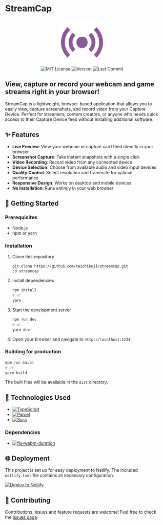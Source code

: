 # StreamCap

<p align="center"><img src="src/assets/logo.svg" width="150px" alt="StreamCap Logo" /><br/>
<img src="https://img.shields.io/badge/license-MIT-green?logo=github" alt="MIT License" />
<img src="https://img.shields.io/github/package-json/v/taichikuji/streamcap?label=version&logo=github" alt="Version" />
<img src="https://img.shields.io/github/last-commit/taichikuji/streamcap?logo=github" alt="Last Commit" />
</p>

## View, capture or record your webcam and game streams right in your browser!

StreamCap is a lightweight, browser-based application that allows you to easily view, capture screenshots, and record video from your Capture Device. Perfect for streamers, content creators, or anyone who needs quick access to their Capture Device feed without installing additional software.

## ✨ Features

- **Live Preview**: View your webcam or capture card feed directly in your browser
- **Screenshot Capture**: Take instant snapshots with a single click
- **Video Recording**: Record video from any connected device
- **Device Selection**: Choose from available audio and video input devices
- **Quality Control**: Select resolution and framerate for optimal performance
- **Responsive Design**: Works on desktop and mobile devices
- **No Installation**: Runs entirely in your web browser

## 🚀 Getting Started

### Prerequisites

- Node.js
- npm or yarn

### Installation

1. Clone this repository
   ```bash
   git clone https://github.com/taichikuji/streamcap.git
   cd streamcap
   ```

2. Install dependencies
   ```bash
   npm install
   # or
   yarn
   ```

3. Start the development server
   ```bash
   npm run dev
   # or
   yarn dev
   ```

4. Open your browser and navigate to `http://localhost:1234`

### Building for production

```bash
npm run build
# or
yarn build
```

The built files will be available in the `dist` directory.

## 🔧 Technologies Used

- <a href="https://www.typescriptlang.org/"><img src="https://img.shields.io/github/package-json/dependency-version/taichikuji/streamcap/dev/typescript?logo=typescript" alt="TypeScript" /></a>
- <a href="https://parceljs.org/"><img src="https://img.shields.io/github/package-json/dependency-version/taichikuji/streamcap/dev/parcel?logo=parcel" alt="Parcel" /></a>
- <a href="https://sass-lang.com/"><img src="https://img.shields.io/github/package-json/dependency-version/taichikuji/streamcap/dev/sass?logo=sass" alt="Sass" /></a>

### Dependencies

- <a href="https://www.npmjs.com/package/fix-webm-duration"><img src="https://img.shields.io/github/package-json/dependency-version/taichikuji/streamcap/fix-webm-duration" alt="fix-webm-duration" /></a>

## 🌐 Deployment

This project is set up for easy deployment to Netlify. The included `netlify.toml` file contains all necessary configuration.

[![Deploy to Netlify](https://www.netlify.com/img/deploy/button.svg)](https://app.netlify.com/start/deploy?repository=https://github.com/taichikuji/streamcap)

## 🤝 Contributing

Contributions, issues and feature requests are welcome! Feel free to check the [issues page](https://github.com/taichikuji/streamcap/issues).
